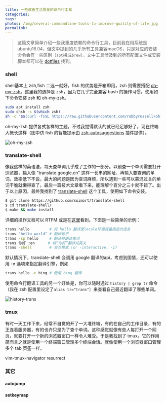 ```yaml
---
title: 一些改善生活质量的命令行工具
categories:
tags:
photos: /img/several-commandline-tools-to-improve-quality-of-life.jpg
permalink:
---
```


> 这篇文章简单介绍一些我重度依赖的命令行工具，目前我在用系统是ubuntu16.04，但文中提到的几乎所有工具兼容macOS，只是对应的安装命令会有一些区别（`apt`换成`brew`）。文中工具涉及到的所有配置文件或安装脚本都可以在 [dotfiles](https://github.com/noob9527/dotfiles) 找到。

### shell
shell基本上 zsh,fish 二选一就好，fish 的优势是开箱即用，zsh 则需要搭配 [oh-my-zsh](https://github.com/robbyrussell/oh-my-zsh)。这里我的选择是 zsh，因为它几乎完全兼容 bash 的操作习惯，使用如下命令安装 zsh 和 oh-my-zsh。
```bash
sudo apt install zsh
sudo chsh -s $(which zsh)
sh -c "$$(curl -fsSL https://raw.githubusercontent.com/robbyrussell/oh-my-zsh/master/tools/install.sh)"
```
oh-my-zsh 提供各式各样的主题，不过我觉得默认的就已经足够好了，现在终端大概长这样（图中仿 fish 的智能提示由 [zsh-autosuggestions](https://github.com/zsh-users/zsh-autosuggestions) 插件提供）。

![oh-my-zsh](/img/content/several-commandline-tools-to-improve-quality-of-life/oh-my-zsh.png)

### translate-shell
像我这样的英语渣，每天查单词几乎成了工作的一部分。以前查一个单词需要打开浏览器，输入像 "translate.google.cn" 这样一长串的网址，再输入要查询的单词。效率低下不说，最大的问题是因为查词麻烦，所以遇到一些可以蒙混过关的单词干脆就懒得查了。最后一篇技术文章看下来，能理解个百分之三十就不错了。出于以上原因，最终我找到了 [translate-shell](https://github.com/soimort/translate-shell) 这个工具，使用如下命令安装。
```bash
$ git clone https://github.com/soimort/translate-shell
$ cd translate-shell/
$ make && make install
```

详细的操作文档可以 RTFM 或是在[这里](https://www.soimort.org/translate-shell/#getting-started-by-examples)看到，下面是一些简单的示例：
```bash
trans hello         # 将 hello 翻译至locale环境变量指定的语言
trans "hello world" # 翻译句子
trans -sp hello     # 翻译并朗读单词
trans 你好 :en      # 将“你好”翻译成英文
trans -shell        # 交互模式 (or -interactive, -I)
```
默认情况下，translate-shell 会调用 google 翻译的api，考虑到国情，还可以使用 -e 选项来指定翻译引擎，例如
```bash
trans hello -e bing # 使用 bing 翻译
```

使用命令行翻译工具的另一个好处是，你可以随时通过 `history | grep tr`  命令（我在 zsh 配置里设定了`alias tr="trans"`）来查看自己最近翻译了哪些单词。

![history-trans](/img/content/several-commandline-tools-to-improve-quality-of-life/history-trans.png)

### tmux
有时一天工作下来，经常不自觉的开了一大堆终端，有的在自己的工作目录，有的正连着服务器，有的也许只是为了查个单词。这种感觉就像有些人每打开一个网页，就要打开一个新的浏览器窗口一样令人难受。于是我找到了 tmux。它的作用简而言之就是使用一个终端窗口管理多个终端会话。就像使用一个浏览器窗口管理多个 tab 页签一样。



vim-tmux-navigator resurrect

### 其它
#### autojump
#### setkeymap
